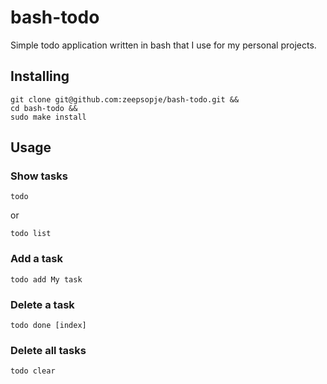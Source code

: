 # bash-todo
Simple todo application written in bash that I use for my personal projects.

## Installing
```
git clone git@github.com:zeepsopje/bash-todo.git &&
cd bash-todo &&
sudo make install
```

## Usage
### Show tasks
```
todo
```
or

```
todo list
```

### Add a task
```
todo add My task
```

### Delete a task
```
todo done [index]
```

### Delete all tasks
```
todo clear
```
